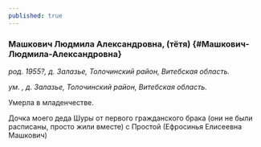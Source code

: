 ```yaml
---
published: true
---
```


### Машкович Людмила Александровна, (тётя)  {#Машкович-Людмила-Александровна}

_род. 1955?, д. Залазье, Толочинский район, Витебская область._

_ум. , д. Залазье, Толочинский район, Витебская область._

Умерла в младенчестве.

Дочка моего деда Шуры от первого гражданского брака 
(они не были расписаны, просто жили вместе)
с Простой (Ефросинья Елисеевна Машкович)

